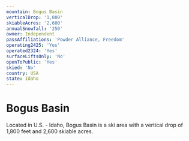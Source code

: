 ```yaml
---
mountain: Bogus Basin
verticalDrop: '1,800'
skiableAcres: '2,600'
annualSnowfall: '250'
owner: Independent
passAffiliations: 'Powder Alliance, Freedom'
operating2425: 'Yes'
operated2324: 'Yes'
surfaceLiftsOnly: 'No'
openToPublic: 'Yes'
skied: 'No'
country: USA
state: Idaho
---
```


# Bogus Basin

Located in U.S. - Idaho, Bogus Basin is a ski area with a vertical drop of 1,800 feet and 2,600 skiable acres.
